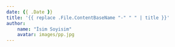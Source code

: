 ```yaml
---
date: {{ .Date }}
title: '{{ replace .File.ContentBaseName "-" " " | title }}'
author:
    name: "İsim Soyisim"
    avatar: images/pp.jpg
---
```

